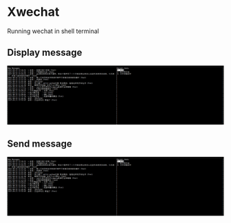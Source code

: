 # Xwechat
Running wechat in shell terminal

## Display message
![image](https://github.com/MrDreamerSang/Xwechat/blob/master/Xwechat2.PNG)


## Send message
![image](https://github.com/MrDreamerSang/Xwechat/blob/master/Xwechat2.PNG)
